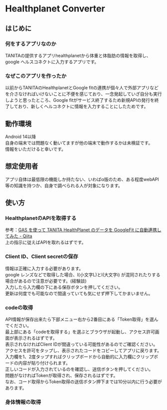 # Healthplanet Converter

## はじめに

### 何をするアプリなのか

TANITAの提供するアプリhealthplanetから体重と体脂肪の情報を取得し、google ヘルスコネクトに入力するアプリです。

### なぜこのアプリを作ったか

以前からTANITAのHealthplanetとGoogle
fitの連携が個々人で外部アプリなどを介さなければいけないことに不便を感じており、一念発起していざ自分も実行しようと思ったところ、Google
fitがサービス終了するため新規APIの発行を終了しており、新しくヘルコネクトに情報を入力することにしたためです。

## 動作環境

Android 14以降<br>
自身の端末では問題なく動いてますが他の端末で動作するかは未検証です。<br>
情報をいただけると幸いです。

## 想定使用者

アプリ自体は最低限の機能しか持たない、いわばα版のため、ある程度webAPI等の知識を持つか、自身で調べられる人が対象になります。

## 使い方

### HealthplanetのAPIを取得する

参考：[GAS を使って TANITA HealthPlanet のデータを GoogleFit に自動連携してみた - Qiita](https://qiita.com/potstickers/items/8fa8dce3e31efcde078a#healthplanet-api-%E3%81%AE%E6%BA%96%E5%82%99)<br>
上の指示に従えばAPIを取れるはずです。

### Client ID、Client secretの保存

情報は正確に入力する必要があります。<br>
google レンズなどで取得した場合、l(小文字L)とI(大文字i)
が混同されたりする場合があるので注意が必要です。(経験談)<br>
入力したら入力欄の下にある保存ボタンを押してください。<br>
更新は何度でも可能なので間違っていても気にせず押下してかまいません。

### codeの取得

API情報が保存出来たら下部メニュー右から2番目にある「Token取得」を選んでください。<br>
最上部にある「codeを取得する」を選ぶとブラウザが起動し、アクセス許可画面が表示されるはずです。<br>
表示されなければClient IDが間違っている可能性があるのでご確認ください。<br>
アクセスを許可をタップし、表示されたコードをコピーしてアプリに戻ります。<br>
入力欄を1、2度タップすればクリップボードから自動的に入力欄にクリップボードの内容が貼り付けられます。<br>
正しいコードが入力されているのを確認し、送信ボタンを押してください。<br>
問題がなければTokenが取得され、保存されるはずです。<br>
なお、コード取得からToken取得の送信ボタン押下までは10分以内に行う必要があります。

### 身体情報の取得

